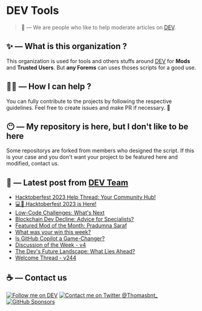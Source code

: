 # DEV Tools

> 🔧 — We are people who like to help moderate articles on [DEV](https://dev.to).

## ✨ — What is this organization ?

This organization is used for tools and others stuffs around [DEV](https://dev.to) for **Mods** and **Trusted Users**. But __any Forems__ can uses thoses scripts for a good use.


## 💪🏼 — How I can help ?

You can fully contribute to the projects by following the respective guidelines. Feel free to create issues and make PR if necessary. 🎉

## 😶 — My repository is here, but I don't like to be here

Some repositorys are forked from members who designed the script. If this is your case and you don't want your project to be featured here and modified, contact us.

## 📝 — Latest post from [DEV Team](https://dev.to/devteam)

<!-- BLOG-POST-LIST:START -->
- [Hacktoberfest 2023 Help Thread: Your Community Hub!](https://dev.to/devteam/hacktoberfest-2023-help-thread-your-community-hub-4o69)
- [💻🎃 Hacktoberfest 2023 is Here!](https://dev.to/devteam/hacktoberfest-2023-is-here-58bo)
- [Low-Code Challenges: What&#39;s Next](https://dev.to/devteam/low-code-challenges-whats-next-5a9d)
- [Blockchain Dev Decline: Advice for Specialists?](https://dev.to/devteam/blockchain-dev-decline-advice-for-specialists-2fpe)
- [Featured Mod of the Month: Pradumna Saraf](https://dev.to/devteam/featured-mod-of-the-month-pradumna-saraf-e7j)
- [What was your win this week?](https://dev.to/devteam/what-was-your-win-this-week-1841)
- [Is GitHub Copilot a Game-Changer?](https://dev.to/devteam/is-github-copilot-a-game-changer-42gh)
- [Discussion of the Week - v4](https://dev.to/devteam/discussion-of-the-week-v4-jj2)
- [The Dev&#39;s Future Landscape: What Lies Ahead?](https://dev.to/devteam/the-devs-future-landscape-what-lies-ahead-34b6)
- [Welcome Thread - v244](https://dev.to/devteam/welcome-thread-v242-3a4g)
<!-- BLOG-POST-LIST:END -->


## ☕ — Contact us

[![Follow me on DEV](https://img.shields.io/badge/dev.to-%2308090A.svg?&style=for-the-badge&logo=dev.to&logoColor=white&alt=devto)](https://dev.to/thomasbnt)
[![Contact me on Twitter @Thomasbnt_](https://img.shields.io/badge/Contact%20me%20on%20Twitter-%231DA1F2.svg?&style=for-the-badge&logo=twitter&logoColor=white&alt=twitter)](https://twitter.com/messages/1142357270-1142357270?text=Hello,%20I%20contact%20you%20from%20devtotools%20&recipient_id=1142357270) [![GitHub Sponsors](https://img.shields.io/badge/Sponsor%20me-%23EA54AE.svg?&style=for-the-badge&logo=github-sponsors&logoColor=white)](https://github.com/sponsors/thomasbnt)


